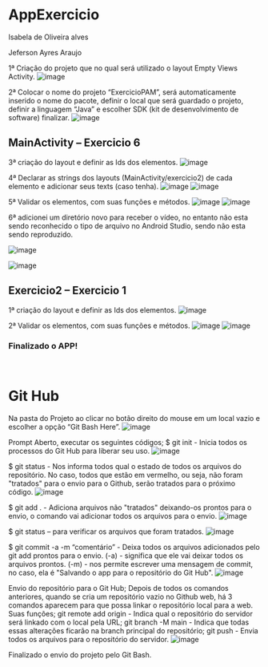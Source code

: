 # AppExercicio

Isabela de Oliveira alves 

Jeferson Ayres Araujo

1ª Criação do projeto que no qual será utilizado o layout Empty Views Activity.
![image](https://github.com/IsabelaESC/AppExercicio/assets/128037931/877e712e-d0fd-4b4b-bbd9-a9c9cc62d51c)

2ª Colocar o nome do projeto “ExercicioPAM”, será automaticamente inserido o nome do pacote, definir o local que será guardado o projeto, definir a linguagem “Java” e escolher SDK (kit de desenvolvimento de software) finalizar.
 ![image](https://github.com/IsabelaESC/AppExercicio/assets/128037931/91589a31-9ad0-4f03-b05f-60932fd8a6b3)

## MainActivity – Exercicio 6
3ª criação do layout e definir as Ids dos elementos.
 ![image](https://github.com/IsabelaESC/AppExercicio/assets/128037931/62724c8f-4aed-42a1-bfb4-e9f26371ad01)

4ª Declarar as strings dos layouts (MainActivity/exercicio2) de cada elemento e adicionar seus texts (caso tenha).
 ![image](https://github.com/IsabelaESC/AppExercicio/assets/128037931/556a2da3-2b4f-42ea-a65c-b0ea37716918)
![image](https://github.com/IsabelaESC/AppExercicio/assets/128037931/5fa0f9fb-3d55-4232-b650-de6dc3a66ce9)

5ª Validar os elementos, com suas funções e métodos.
 ![image](https://github.com/IsabelaESC/AppExercicio/assets/128037931/e3c8e344-bfb3-4d39-aa9b-5c09c1417207)
![image](https://github.com/IsabelaESC/AppExercicio/assets/128037931/43c5d9f4-58c7-403c-a190-a3619981dc55)

 6ª adicionei um diretório novo para receber o vídeo, no entanto não esta sendo reconhecido o tipo de arquivo no Android Studio, sendo não esta sendo reproduzido.
 
 ![image](https://github.com/IsabelaESC/AppExercicio/assets/128037931/edc0c340-af0e-4baf-b2c8-0b9842042a6d)


 ![image](https://github.com/IsabelaESC/AppExercicio/assets/128037931/2f4c41d3-87c9-4599-a6fb-f3f53666533e)

## Exercicio2 – Exercicio 1
1ª criação do layout e definir as Ids dos elementos.
 ![image](https://github.com/IsabelaESC/AppExercicio/assets/128037931/4c8f760f-93e4-4a83-8f6c-2d2bf689f962)

2ª Validar os elementos, com suas funções e métodos.
 ![image](https://github.com/IsabelaESC/AppExercicio/assets/128037931/61d9be77-dafa-4efc-84e9-ef474b661070)
 ![image](https://github.com/IsabelaESC/AppExercicio/assets/128037931/30c7a92a-fb61-430e-9ac2-fe81de815d4d)
### Finalizado o APP!

 
# Git Hub
Na pasta do Projeto ao clicar no botão direito do mouse em um local vazio e escolher a opção “Git Bash Here”.
 ![image](https://github.com/IsabelaESC/AppExercicio/assets/128037931/65729789-76f6-4e9b-aefb-de1388a6dbee)

Prompt Aberto, executar os seguintes códigos;
$ git init - Inicia todos os processos do Git Hub para liberar seu uso.
![image](https://github.com/IsabelaESC/AppExercicio/assets/128037931/d31dac8e-4fca-4c30-bd6a-478b1759ba58)

$ git status - Nos informa todos qual o estado de todos os arquivos do repositório. No caso, todos que estão em vermelho, ou seja, não foram "tratados" para o envio para o Github, serão tratados para o próximo código.
![image](https://github.com/IsabelaESC/AppExercicio/assets/128037931/1df891ee-9afc-4ab5-bf74-b88653e7240b)


$ git add . -  Adiciona arquivos não "tratados" deixando-os prontos para o envio, o comando vai adicionar todos os arquivos para o envio.
 ![image](https://github.com/IsabelaESC/AppExercicio/assets/128037931/25f4a5fd-8904-4eda-aa04-571dd6e9d167)

$ git status – para verificar os arquivos que foram tratados.
 ![image](https://github.com/IsabelaESC/AppExercicio/assets/128037931/b9cb40a9-4644-4d8a-b0e8-996b62d16f13)

$ git commit -a -m “comentário” - Deixa todos os arquivos adicionados pelo git add prontos para o envio. 
(-a) - significa que ele vai deixar todos os arquivos prontos.
(-m) - nos permite escrever uma mensagem de commit, no caso, ela é "Salvando o app para o repositório do Git Hub".
 ![image](https://github.com/IsabelaESC/AppExercicio/assets/128037931/05e44091-9d81-4dca-b0f0-e00d764f6c93)

Envio do repositório para o Git Hub;
Depois de todos os comandos anteriores, quando se cria um repositório vazio no Github web, há 3 comandos aparecem para que possa linkar o repositório local para a web. Suas funções;
git remote add origin - Indica qual o repositório do servidor será linkado com o local pela URL;
git branch -M main - Indica que todas essas alterações ficarão na branch principal do repositório;
git push - Envia todos os arquivos para o repositório do servidor.
 ![image](https://github.com/IsabelaESC/AppExercicio/assets/128037931/2d0a9628-52e6-4b0b-a547-22dc38e99e4d)

Finalizado o envio do projeto pelo Git Bash.
